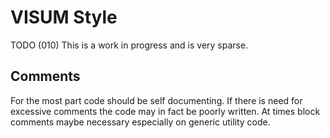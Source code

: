 # VISUM Style
TODO (010) This is a work in progress and is very sparse.

## Comments
For the most part code should be self documenting. If there is need for
excessive comments the code may in fact be poorly written. At times block
comments maybe necessary especially on generic utility code.
